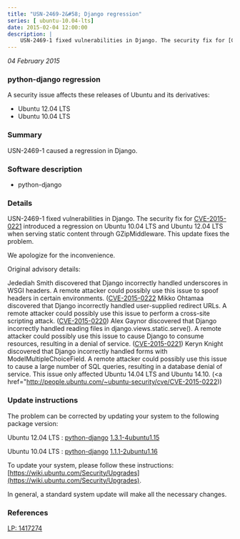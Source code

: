 ```yaml
---
title: "USN-2469-2&#58; Django regression"
series: [ ubuntu-10.04-lts]
date: 2015-02-04 12:00:00
description: |
    USN-2469-1 fixed vulnerabilities in Django. The security fix for [CVE-2015-0221](http://people.ubuntu.com/~ubuntu-security/cve/CVE-2015-0221) introduced a regression on Ubuntu 10.04 LTS and Ubuntu 12.04 LTS when serving static content through GZipMiddleware. This update fixes the problem.
--- 
```

 
 

*04 February 2015*

### python-django regression

A security issue affects these releases of Ubuntu and its derivatives:

* Ubuntu 12.04 LTS
* Ubuntu 10.04 LTS

### Summary

USN-2469-1 caused a regression in Django. 

### Software description

* python-django 

### Details

USN-2469-1 fixed vulnerabilities in Django. The security fix for [CVE-2015-0221](http://people.ubuntu.com/~ubuntu-security/cve/CVE-2015-0221) introduced a regression on Ubuntu 10.04 LTS and Ubuntu 12.04 LTS when serving static content through GZipMiddleware. This update fixes the problem.

We apologize for the inconvenience.

Original advisory details:

 Jedediah Smith discovered that Django incorrectly handled underscores in WSGI headers. A remote attacker could possibly use this issue to spoof headers in certain environments. ([CVE-2015-0222](http://people.ubuntu.com/~ubuntu-security/cve/CVE-2015-0219">CVE-2015-0219</a>) Mikko Ohtamaa discovered that Django incorrectly handled user-supplied redirect URLs. A remote attacker could possibly use this issue to perform a cross-site scripting attack. (<a href="http://people.ubuntu.com/~ubuntu-security/cve/CVE-2015-0220">CVE-2015-0220</a>) Alex Gaynor discovered that Django incorrectly handled reading files in django.views.static.serve(). A remote attacker could possibly use this issue to cause Django to consume resources, resulting in a denial of service. (<a href="http://people.ubuntu.com/~ubuntu-security/cve/CVE-2015-0221">CVE-2015-0221</a>) Keryn Knight discovered that Django incorrectly handled forms with ModelMultipleChoiceField. A remote attacker could possibly use this issue to cause a large number of SQL queries, resulting in a database denial of service. This issue only affected Ubuntu 14.04 LTS and Ubuntu 14.10. (<a href="http://people.ubuntu.com/~ubuntu-security/cve/CVE-2015-0222)) 

### Update instructions

The problem can be corrected by updating your system to the following package version:

Ubuntu 12.04 LTS
 : [python-django](https://launchpad.net/ubuntu/+source/python-django) <span> [1.3.1-4ubuntu1.15](https://launchpad.net/ubuntu/+source/python-django/1.3.1-4ubuntu1.15) </span> 

Ubuntu 10.04 LTS
 : [python-django](https://launchpad.net/ubuntu/+source/python-django) <span> [1.1.1-2ubuntu1.16](https://launchpad.net/ubuntu/+source/python-django/1.1.1-2ubuntu1.16) </span> 

To update your system, please follow these instructions: [https://wiki.ubuntu.com/Security/Upgrades](https://wiki.ubuntu.com/Security/Upgrades).

In general, a standard system update will make all the necessary changes. 

### References

 
 [LP: 1417274](https://launchpad.net/bugs/1417274)
 

